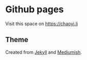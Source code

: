 # Github pages

Visit this space on https://chaoyi.li

## Theme

Created from [Jekyll](https://jekyllrb.com/) and [Mediumish](https://wowthemesnet.github.io/mediumish-theme-jekyll/).
